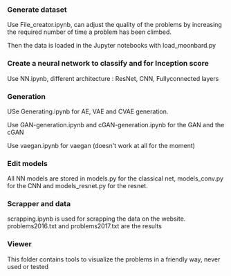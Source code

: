 ### Generate dataset

Use File_creator.ipynb, can adjust the quality of the problems by increasing the required number of time a problem has been climbed.

Then the data is loaded in the Jupyter notebooks with load_moonbard.py

### Create a neural network to classify and for Inception score

Use NN.ipynb, different architecture : ResNet, CNN, Fullyconnected layers

### Generation

USe Generating.ipynb  for AE, VAE and CVAE generation.

Use GAN-generation.ipynb and cGAN-generation.ipynb for the GAN and the cGAN

Use vaegan.ipynb for vaegan (doesn't work at all for the moment)



### Edit models

All NN models are stored in models.py for the classical net, models_conv.py for the CNN and models_resnet.py for the resnet.

### Scrapper and data

scrapping.ipynb is used for scrapping the data on the website. problems2016.txt and problems2017.txt are the results

### Viewer

This folder contains tools to visualize the problems in a friendly way, never used or tested
